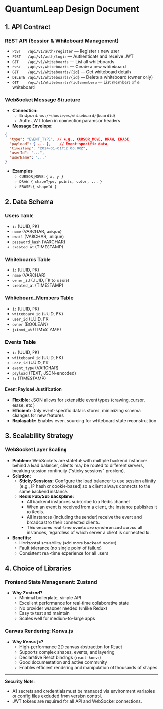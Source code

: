 # QuantumLeap Design Document

## 1. API Contract

### REST API (Session & Whiteboard Management)
- `POST   /api/v1/auth/register` — Register a new user
- `POST   /api/v1/auth/login` — Authenticate and receive JWT
- `GET    /api/v1/whiteboards` — List all whiteboards
- `POST   /api/v1/whiteboards` — Create a new whiteboard
- `GET    /api/v1/whiteboards/{id}` — Get whiteboard details
- `DELETE /api/v1/whiteboards/{id}` — Delete a whiteboard (owner only)
- `GET    /api/v1/whiteboards/{id}/members` — List members of a whiteboard

### WebSocket Message Structure
- **Connection:**
  - Endpoint: `ws://<host>/ws/whiteboard/{boardId}`
  - Auth: JWT token in connection params or headers
- **Message Envelope:**
```json
{
  "type": "EVENT_TYPE", // e.g., CURSOR_MOVE, DRAW, ERASE
  "payload": { ... },    // Event-specific data
  "timestamp": "2024-01-01T12:00:00Z",
  "userId": "...",
  "userName": "..."
}
```
- **Examples:**
  - `CURSOR_MOVE`: `{ x, y }`
  - `DRAW`: `{ shapeType, points, color, ... }`
  - `ERASE`: `{ shapeId }`

## 2. Data Schema

### Users Table
- `id` (UUID, PK)
- `name` (VARCHAR, unique)
- `email` (VARCHAR, unique)
- `password_hash` (VARCHAR)
- `created_at` (TIMESTAMP)

### Whiteboards Table
- `id` (UUID, PK)
- `name` (VARCHAR)
- `owner_id` (UUID, FK to users)
- `created_at` (TIMESTAMP)

### Whiteboard_Members Table
- `id` (UUID, PK)
- `whiteboard_id` (UUID, FK)
- `user_id` (UUID, FK)
- `owner` (BOOLEAN)
- `joined_at` (TIMESTAMP)

### Events Table
- `id` (UUID, PK)
- `whiteboard_id` (UUID, FK)
- `user_id` (UUID, FK)
- `event_type` (VARCHAR)
- `payload` (TEXT, JSON-encoded)
- `ts` (TIMESTAMP)

#### Event Payload Justification
- **Flexible:** JSON allows for extensible event types (drawing, cursor, erase, etc.)
- **Efficient:** Only event-specific data is stored, minimizing schema changes for new features
- **Replayable:** Enables event sourcing for whiteboard state reconstruction

## 3. Scalability Strategy

### WebSocket Layer Scaling
- **Problem:** WebSockets are stateful; with multiple backend instances behind a load balancer, clients may be routed to different servers, breaking session continuity ("sticky sessions" problem).
- **Solution:**
  - **Sticky Sessions:** Configure the load balancer to use session affinity (e.g., IP hash or cookie-based) so a client always connects to the same backend instance.
  - **Redis Pub/Sub Backplane:**
    - All backend instances subscribe to a Redis channel.
    - When an event is received from a client, the instance publishes it to Redis.
    - All instances (including the sender) receive the event and broadcast to their connected clients.
    - This ensures real-time events are synchronized across all instances, regardless of which server a client is connected to.
- **Benefits:**
  - Horizontal scalability (add more backend nodes)
  - Fault tolerance (no single point of failure)
  - Consistent real-time experience for all users

## 4. Choice of Libraries

### Frontend State Management: Zustand
- **Why Zustand?**
  - Minimal boilerplate, simple API
  - Excellent performance for real-time collaborative state
  - No provider wrapper needed (unlike Redux)
  - Easy to test and maintain
  - Scales well for medium-to-large apps

### Canvas Rendering: Konva.js
- **Why Konva.js?**
  - High-performance 2D canvas abstraction for React
  - Supports complex shapes, events, and layering
  - Declarative React bindings (`react-konva`)
  - Good documentation and active community
  - Enables efficient rendering and manipulation of thousands of shapes

---

**Security Note:**
- All secrets and credentials must be managed via environment variables or config files excluded from version control.
- JWT tokens are required for all API and WebSocket connections.
